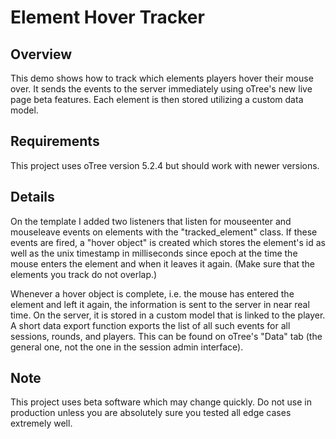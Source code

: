 # Element Hover Tracker

## Overview
This demo shows how to track which elements players hover their mouse over. It sends the events to the server immediately using oTree's  new live page beta features. Each element is then stored utilizing a custom data model.

## Requirements
This project uses oTree version 5.2.4 but should work with newer versions.

## Details
On the template I added two listeners that listen for mouseenter and mouseleave events on elements with the "tracked_element" class. If these events are fired, a "hover object" is created which stores the element's id as well as the unix timestamp in milliseconds since epoch at the time the mouse enters the element and when it leaves it again. (Make sure that the elements you track do not overlap.)

Whenever a hover object is complete, i.e. the mouse has entered the element and left it again, the information is sent to the server in near real time. On the server, it is stored in a custom model that is linked to the player. A short data export function exports the list of all such events for all sessions, rounds, and players. This can be found on oTree's "Data" tab (the general one, not the one in the session admin interface).

## Note
This project uses beta software which may change quickly. Do not use in production unless you are absolutely sure you tested all edge cases extremely well.
